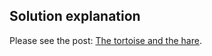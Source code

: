 ## Solution explanation

Please see the post: [The tortoise and the hare](http://zhu45.org/posts/2017/Jun/18/the-tortoise-and-the-hare/).
